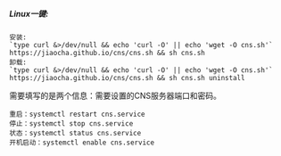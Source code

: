 ##### Linux一键:  
~~~~~
安装:
`type curl &>/dev/null && echo 'curl -O' || echo 'wget -O cns.sh'` https://jiaocha.github.io/cns/cns.sh && sh cns.sh
卸载:
`type curl &>/dev/null && echo 'curl -O' || echo 'wget -O cns.sh'` https://jiaocha.github.io/cns/cns.sh && sh cns.sh uninstall
~~~~~

需要填写的是两个信息：需要设置的CNS服务器端口和密码。
~~~~~
重启：systemctl restart cns.service
停止：systemctl stop cns.service
状态：systemctl status cns.service
开机启动：systemctl enable cns.service
~~~~~
